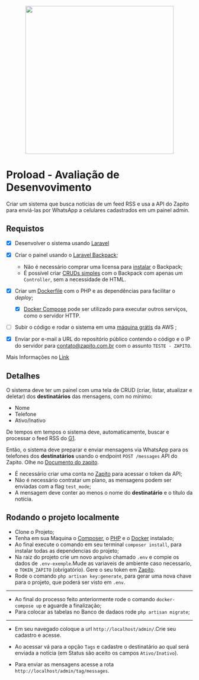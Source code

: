 <p align="center"><a href="https://laravel.com" target="_blank"><img src="https://www.zapito.com.br/landing/img/logo.png" width="400"></a></p>

<!-- <p align="center">
<a href="https://travis-ci.org/laravel/framework"><img src="https://travis-ci.org/laravel/framework.svg" alt="Build Status"></a>
<a href="https://packagist.org/packages/laravel/framework"><img src="https://img.shields.io/packagist/dt/laravel/framework" alt="Total Downloads"></a>
<a href="https://packagist.org/packages/laravel/framework"><img src="https://img.shields.io/packagist/v/laravel/framework" alt="Latest Stable Version"></a>
<a href="https://packagist.org/packages/laravel/framework"><img src="https://img.shields.io/packagist/l/laravel/framework" alt="License"></a>
</p> -->

# Proload - Avaliação de Desenvovimento

Criar um sistema que busca notícias de um feed RSS e usa a API do Zapito para enviá-las por WhatsApp a celulares cadastrados em um painel admin.

## Requistos

-   [x] Desenvolver o sistema usando [Laravel](https://laravel.com/)
-   [x] Criar o painel usando o [Laravel Backpack](https://backpackforlaravel.com);

    -   Não é necessário comprar uma licensa para [instalar](https://backpackforlaravel.com/docs/4.1/installation) o Backpack;
    -   É possível criar [CRUDs simples](https://backpackforlaravel.com/docs/4.1/getting-started-basics) com o Backpack com apenas um `Controller`, sem a necessidade de HTML.

-   [x] Criar um [Dockerfile](https://docs.docker.com/engine/reference/builder/) com o PHP e as dependências para facilitar o _deploy_;

    -   [x] [Docker Compose](https://docs.docker.com/compose/) pode ser utilizado para executar outros serviços, como o servidor HTTP.

-   [ ] Subir o código e rodar o sistema em uma [máquina grátis](https://aws.amazon.com/pt/free) da AWS ;

-   [x] Enviar por e-mail a URL do repositório público contendo o código e o IP do servidor para contato@zapito.com.br com o assunto `TESTE - ZAPITO`.

Mais Informações no [Link](https://github.com/jaysongyn/proload-desafio-2021)

## Detalhes

O sistema deve ter um painel com uma tela de CRUD (criar, listar, atualizar e deletar) dos **destinatários** das mensagens, com no mínimo:

-   Nome
-   Telefone
-   Ativo/Inativo

De tempos em tempos o sistema deve, automaticamente, buscar e processar o feed RSS do [G1](https://g1.globo.com/rss/g1/).

Então, o sistema deve preparar e enviar mensagens via WhatsApp para os telefones dos **destinatários** usando o endpoint `POST /messages` API do Zapito. Olhe no [Documento do zapito](https://zapito.com.br/api/docs).

-   É necessário criar uma conta no [Zapito](https://zapito.com.br) para acessar o token da API;
-   Não é necessário contratar um plano, as mensagens podem ser enviadas com a flag `test_mode`;
-   A mensagem deve conter ao menos o nome do **destinatário** e o título da notícia.

## Rodando o projeto localmente

-   Clone o Projeto;
-   Tenha em sua Maquina o [Composer](https://getcomposer.org/), o [PHP](https://www.php.net/) e o [Docker](https://www.docker.com/) instalado;
-   Ao final execute o comando em seu terminal `composer install`, para instalar todas as dependencias do projeto;
-   Na raiz do projeto crie um novo arquivo chamado `.env` e compie os dados de `.env-exemple`.Mude as variaveis de ambiente caso necessario, e `TOKEN_ZAPITO` (obrigatório). Gere o seu token em [Zapito](https://zapito.com.br).
-   Rode o comando `php artisan key:generate`, para gerar uma nova chave para o projeto, que poderá ser visto em `.env`.

---

-   Ao final do processo feito anteriormente rode o comando `docker-compose up` e aguarde a finalização;
-   Para colocar as tabelas no Banco de dadaos rode `php artisan migrate`;

---

-   Em seu navegado coloque a url `http://localhost/admin/`.Crie seu cadastro e acesse.
-   Ao acessar vá para a opção `Tags` e cadastre o destinatário ao qual será enviada a notícia (em Status são aceito os campos `Ativo/Inativo`).

-   Para enviar as mensagens acesse a rota `http://localhost/admin/tag/messages`.
